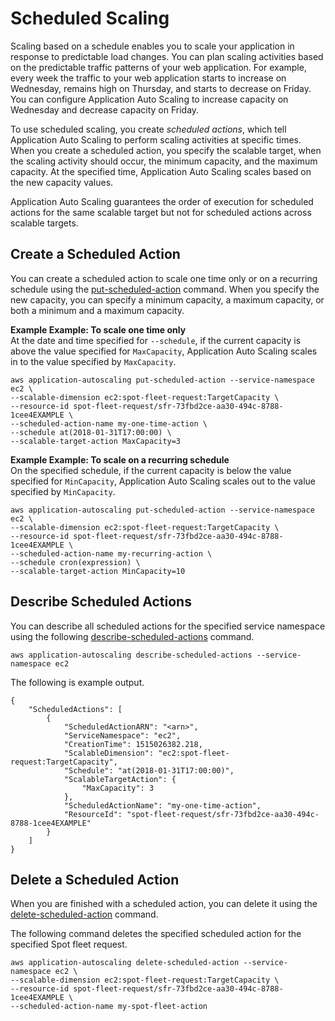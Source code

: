 # Scheduled Scaling<a name="application-auto-scaling-scheduled-scaling"></a>

Scaling based on a schedule enables you to scale your application in response to predictable load changes\. You can plan scaling activities based on the predictable traffic patterns of your web application\. For example, every week the traffic to your web application starts to increase on Wednesday, remains high on Thursday, and starts to decrease on Friday\. You can configure Application Auto Scaling to increase capacity on Wednesday and decrease capacity on Friday\.

To use scheduled scaling, you create *scheduled actions*, which tell Application Auto Scaling to perform scaling activities at specific times\. When you create a scheduled action, you specify the scalable target, when the scaling activity should occur, the minimum capacity, and the maximum capacity\. At the specified time, Application Auto Scaling scales based on the new capacity values\.

Application Auto Scaling guarantees the order of execution for scheduled actions for the same scalable target but not for scheduled actions across scalable targets\.

## Create a Scheduled Action<a name="create-scheduled-action"></a>

You can create a scheduled action to scale one time only or on a recurring schedule using the [put\-scheduled\-action](http://docs.aws.amazon.com/cli/latest/reference/application-autoscaling/put-scheduled-action.html) command\. When you specify the new capacity, you can specify a minimum capacity, a maximum capacity, or both a minimum and a maximum capacity\.

**Example Example: To scale one time only**  
At the date and time specified for `--schedule`, if the current capacity is above the value specified for `MaxCapacity`, Application Auto Scaling scales in to the value specified by `MaxCapacity`\.  

```
aws application-autoscaling put-scheduled-action --service-namespace ec2 \
--scalable-dimension ec2:spot-fleet-request:TargetCapacity \
--resource-id spot-fleet-request/sfr-73fbd2ce-aa30-494c-8788-1cee4EXAMPLE \
--scheduled-action-name my-one-time-action \
--schedule at(2018-01-31T17:00:00) \
--scalable-target-action MaxCapacity=3
```

**Example Example: To scale on a recurring schedule**  
On the specified schedule, if the current capacity is below the value specified for `MinCapacity`, Application Auto Scaling scales out to the value specified by `MinCapacity`\.  

```
aws application-autoscaling put-scheduled-action --service-namespace ec2 \
--scalable-dimension ec2:spot-fleet-request:TargetCapacity \
--resource-id spot-fleet-request/sfr-73fbd2ce-aa30-494c-8788-1cee4EXAMPLE \
--scheduled-action-name my-recurring-action \
--schedule cron(expression) \
--scalable-target-action MinCapacity=10
```

## Describe Scheduled Actions<a name="describe-scheduled-actions"></a>

You can describe all scheduled actions for the specified service namespace using the following [describe\-scheduled\-actions](http://docs.aws.amazon.com/cli/latest/reference/application-autoscaling/describe-scheduled-actions.html) command\.

```
aws application-autoscaling describe-scheduled-actions --service-namespace ec2
```

The following is example output\.

```
{
    "ScheduledActions": [
        {
            "ScheduledActionARN": "<arn>",
            "ServiceNamespace": "ec2",
            "CreationTime": 1515026382.218,
            "ScalableDimension": "ec2:spot-fleet-request:TargetCapacity",
            "Schedule": "at(2018-01-31T17:00:00)",
            "ScalableTargetAction": {
                "MaxCapacity": 3
            },
            "ScheduledActionName": "my-one-time-action",
            "ResourceId": "spot-fleet-request/sfr-73fbd2ce-aa30-494c-8788-1cee4EXAMPLE"
        }
    ]
}
```

## Delete a Scheduled Action<a name="delete-scheduled-action"></a>

When you are finished with a scheduled action, you can delete it using the [delete\-scheduled\-action](http://docs.aws.amazon.com/cli/latest/reference/application-autoscaling/put-scheduled-action.html) command\.

The following command deletes the specified scheduled action for the specified Spot fleet request\.

```
aws application-autoscaling delete-scheduled-action --service-namespace ec2 \
--scalable-dimension ec2:spot-fleet-request:TargetCapacity \
--resource-id spot-fleet-request/sfr-73fbd2ce-aa30-494c-8788-1cee4EXAMPLE \
--scheduled-action-name my-spot-fleet-action
```